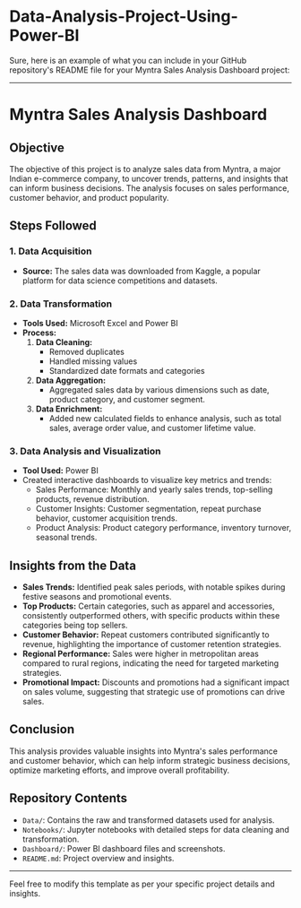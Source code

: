 # Data-Analysis-Project-Using-Power-BI

Sure, here is an example of what you can include in your GitHub repository's README file for your Myntra Sales Analysis Dashboard project:

---

# Myntra Sales Analysis Dashboard

## Objective
The objective of this project is to analyze sales data from Myntra, a major Indian e-commerce company, to uncover trends, patterns, and insights that can inform business decisions. The analysis focuses on sales performance, customer behavior, and product popularity.

## Steps Followed

### 1. Data Acquisition
- **Source:** The sales data was downloaded from Kaggle, a popular platform for data science competitions and datasets.

### 2. Data Transformation
- **Tools Used:** Microsoft Excel and Power BI
- **Process:**
  1. **Data Cleaning:**
     - Removed duplicates
     - Handled missing values
     - Standardized date formats and categories
  2. **Data Aggregation:**
     - Aggregated sales data by various dimensions such as date, product category, and customer segment.
  3. **Data Enrichment:**
     - Added new calculated fields to enhance analysis, such as total sales, average order value, and customer lifetime value.

### 3. Data Analysis and Visualization
- **Tool Used:** Power BI
- Created interactive dashboards to visualize key metrics and trends:
  - Sales Performance: Monthly and yearly sales trends, top-selling products, revenue distribution.
  - Customer Insights: Customer segmentation, repeat purchase behavior, customer acquisition trends.
  - Product Analysis: Product category performance, inventory turnover, seasonal trends.

## Insights from the Data
- **Sales Trends:** Identified peak sales periods, with notable spikes during festive seasons and promotional events.
- **Top Products:** Certain categories, such as apparel and accessories, consistently outperformed others, with specific products within these categories being top sellers.
- **Customer Behavior:** Repeat customers contributed significantly to revenue, highlighting the importance of customer retention strategies.
- **Regional Performance:** Sales were higher in metropolitan areas compared to rural regions, indicating the need for targeted marketing strategies.
- **Promotional Impact:** Discounts and promotions had a significant impact on sales volume, suggesting that strategic use of promotions can drive sales.

## Conclusion
This analysis provides valuable insights into Myntra's sales performance and customer behavior, which can help inform strategic business decisions, optimize marketing efforts, and improve overall profitability.

## Repository Contents
- `Data/`: Contains the raw and transformed datasets used for analysis.
- `Notebooks/`: Jupyter notebooks with detailed steps for data cleaning and transformation.
- `Dashboard/`: Power BI dashboard files and screenshots.
- `README.md`: Project overview and insights.

---

Feel free to modify this template as per your specific project details and insights.
